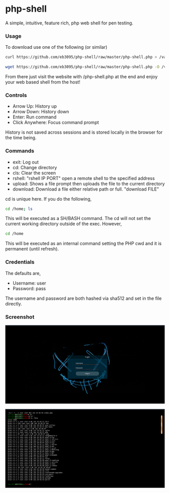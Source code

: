 # php-shell
A simple, intuitive, feature rich, php web shell for pen testing.

### Usage

To download use one of the following (or similar)

```bash
curl https://github.com/eb3095/php-shell/raw/master/php-shell.php > /var/www/html/php-shell.php
```

```bash
wget https://github.com/eb3095/php-shell/raw/master/php-shell.php -O /var/www/html
```

From there just visit the website with /php-shell.php at the end and enjoy your web based shell from the host!

### Controls

* Arrow Up: History up
* Arrow Down: History down
* Enter: Run command
* Click Anywhere: Focus command prompt

History is not saved across sessions and is stored locally in the browser for the time being.

### Commands

* exit: Log out
* cd: Change directory
* cls: Clear the screen
* rshell: "rshell IP PORT" open a remote shell to the specified address
* upload: Shows a file prompt then uploads the file to the current directory
* download: Download a file either relative path or full. "download FILE"

cd is unique here. If you do the following,

```bash
cd /home; ls
```

This will be executed as a SH/BASH command. The cd will not set the current working directory outside of the exec. However,

```bash
cd /home
```

This will be executed as an internal command setting the PHP cwd and it is permanent (until refresh).

### Credentials

The defaults are,

* Username: user
* Password: pass

The username and password are both hashed via sha512 and set in the file directly.

### Screenshot

![Screenshot2](https://github.com/eb3095/php-shell/raw/master/screenshot2.png)

![Screenshot](https://github.com/eb3095/php-shell/raw/master/screenshot.png)